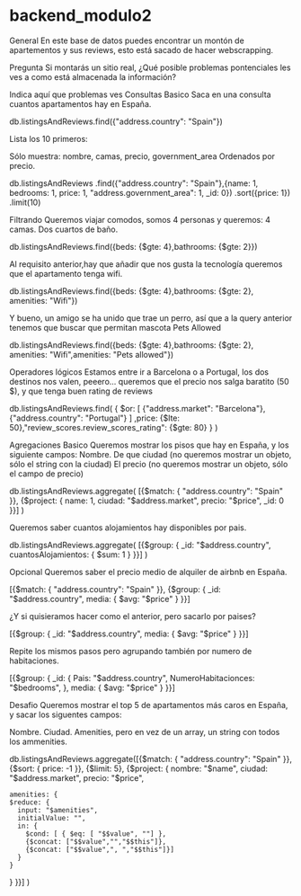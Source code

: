 # backend_modulo2

General
En este base de datos puedes encontrar un montón de apartementos y sus reviews, esto está sacado de hacer webscrapping.

Pregunta Si montarás un sitio real, ¿Qué posible problemas pontenciales les ves a como está almacenada la información?

Indica aquí que problemas ves
Consultas
Basico
Saca en una consulta cuantos apartamentos hay en España.

db.listingsAndReviews.find({"address.country": "Spain"})

Lista los 10 primeros:

Sólo muestra: nombre, camas, precio, government_area
Ordenados por precio.

db.listingsAndReviews
.find({"address.country": "Spain"},{name: 1, bedrooms: 1, price: 1, "address.government_area": 1, \_id: 0})
.sort({price: 1})
.limit(10)

Filtrando
Queremos viajar comodos, somos 4 personas y queremos:
4 camas.
Dos cuartos de baño.

db.listingsAndReviews.find({beds: {$gte: 4},bathrooms: {$gte: 2}})

Al requisito anterior,hay que añadir que nos gusta la tecnología queremos que el apartamento tenga wifi.

db.listingsAndReviews.find({beds: {$gte: 4},bathrooms: {$gte: 2}, amenities: "Wifi"})

Y bueno, un amigo se ha unido que trae un perro, así que a la query anterior tenemos que buscar que permitan mascota Pets Allowed

db.listingsAndReviews.find({beds: {$gte: 4},bathrooms: {$gte: 2}, amenities: "Wifi",amenities: "Pets allowed"})

Operadores lógicos
Estamos entre ir a Barcelona o a Portugal, los dos destinos nos valen, peeero... queremos que el precio nos salga baratito (50 $), y que tenga buen rating de reviews

db.listingsAndReviews.find(
{
$or: [
      {"address.market": "Barcelona"},
      {"address.country": "Portugal"}
    ]
  ,price: {$lte: 50},"review_scores.review_scores_rating": {$gte: 80}
}
)

Agregaciones
Basico
Queremos mostrar los pisos que hay en España, y los siguiente campos:
Nombre.
De que ciudad (no queremos mostrar un objeto, sólo el string con la ciudad)
El precio (no queremos mostrar un objeto, sólo el campo de precio)

db.listingsAndReviews.aggregate(
[{$match: {
"address.country": "Spain"
}}, {$project: {
name: 1,
ciudad: "$address.market",
precio: "$price",
_id: 0
}}]
)

Queremos saber cuantos alojamientos hay disponibles por pais.

db.listingsAndReviews.aggregate(
[{$group: {
_id: "$address.country",
cuantosAlojamientos: {
$sum: 1
}
}}]
)

Opcional
Queremos saber el precio medio de alquiler de airbnb en España.

[{$match: {
"address.country": "Spain"
}}, {$group: {
_id: "$address.country",
media: {
$avg: "$price"
}
}}]

¿Y si quisieramos hacer como el anterior, pero sacarlo por paises?

[{$group: {
_id: "$address.country",
media: {
$avg: "$price"
}
}}]

Repite los mismos pasos pero agrupando también por numero de habitaciones.

[{$group: {
_id: {
Pais: "$address.country",
NumeroHabitacionces: "$bedrooms",
},
media: {
$avg: "$price"
}
}}]

Desafio
Queremos mostrar el top 5 de apartamentos más caros en España, y sacar los siguentes campos:

Nombre.
Ciudad.
Amenities, pero en vez de un array, un string con todos los ammenities.

db.listingsAndReviews.aggregate([{$match: {
  "address.country": "Spain"
}}, {$sort: {
price: -1
}}, {$limit: 5}, {$project: {
nombre: "$name",
  ciudad: "$address.market",
precio: "$price",

    amenities: {
    $reduce: {
      input: "$amenities",
      initialValue: "",
      in: {
        $cond: [ { $eq: [ "$$value", ""] },
        {$concat: ["$$value","","$$this"]},
        {$concat: ["$$value",", ","$$this"]}]
      }
    }

}
}}]
)
